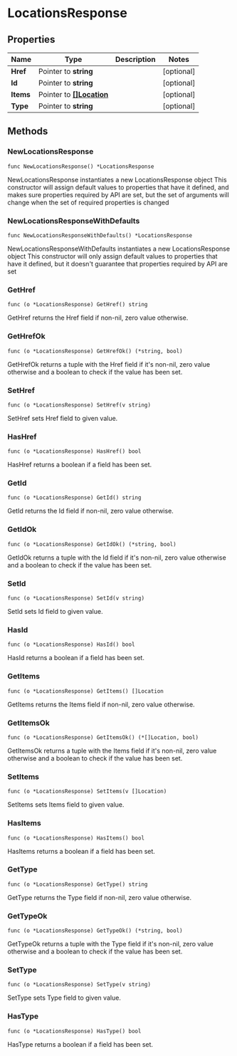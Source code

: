 # LocationsResponse

## Properties

|Name | Type | Description | Notes|
|------------ | ------------- | ------------- | -------------|
|**Href** | Pointer to **string** |  | [optional] |
|**Id** | Pointer to **string** |  | [optional] |
|**Items** | Pointer to [**[]Location**](Location.md) |  | [optional] |
|**Type** | Pointer to **string** |  | [optional] |

## Methods

### NewLocationsResponse

`func NewLocationsResponse() *LocationsResponse`

NewLocationsResponse instantiates a new LocationsResponse object
This constructor will assign default values to properties that have it defined,
and makes sure properties required by API are set, but the set of arguments
will change when the set of required properties is changed

### NewLocationsResponseWithDefaults

`func NewLocationsResponseWithDefaults() *LocationsResponse`

NewLocationsResponseWithDefaults instantiates a new LocationsResponse object
This constructor will only assign default values to properties that have it defined,
but it doesn't guarantee that properties required by API are set

### GetHref

`func (o *LocationsResponse) GetHref() string`

GetHref returns the Href field if non-nil, zero value otherwise.

### GetHrefOk

`func (o *LocationsResponse) GetHrefOk() (*string, bool)`

GetHrefOk returns a tuple with the Href field if it's non-nil, zero value otherwise
and a boolean to check if the value has been set.

### SetHref

`func (o *LocationsResponse) SetHref(v string)`

SetHref sets Href field to given value.

### HasHref

`func (o *LocationsResponse) HasHref() bool`

HasHref returns a boolean if a field has been set.

### GetId

`func (o *LocationsResponse) GetId() string`

GetId returns the Id field if non-nil, zero value otherwise.

### GetIdOk

`func (o *LocationsResponse) GetIdOk() (*string, bool)`

GetIdOk returns a tuple with the Id field if it's non-nil, zero value otherwise
and a boolean to check if the value has been set.

### SetId

`func (o *LocationsResponse) SetId(v string)`

SetId sets Id field to given value.

### HasId

`func (o *LocationsResponse) HasId() bool`

HasId returns a boolean if a field has been set.

### GetItems

`func (o *LocationsResponse) GetItems() []Location`

GetItems returns the Items field if non-nil, zero value otherwise.

### GetItemsOk

`func (o *LocationsResponse) GetItemsOk() (*[]Location, bool)`

GetItemsOk returns a tuple with the Items field if it's non-nil, zero value otherwise
and a boolean to check if the value has been set.

### SetItems

`func (o *LocationsResponse) SetItems(v []Location)`

SetItems sets Items field to given value.

### HasItems

`func (o *LocationsResponse) HasItems() bool`

HasItems returns a boolean if a field has been set.

### GetType

`func (o *LocationsResponse) GetType() string`

GetType returns the Type field if non-nil, zero value otherwise.

### GetTypeOk

`func (o *LocationsResponse) GetTypeOk() (*string, bool)`

GetTypeOk returns a tuple with the Type field if it's non-nil, zero value otherwise
and a boolean to check if the value has been set.

### SetType

`func (o *LocationsResponse) SetType(v string)`

SetType sets Type field to given value.

### HasType

`func (o *LocationsResponse) HasType() bool`

HasType returns a boolean if a field has been set.


